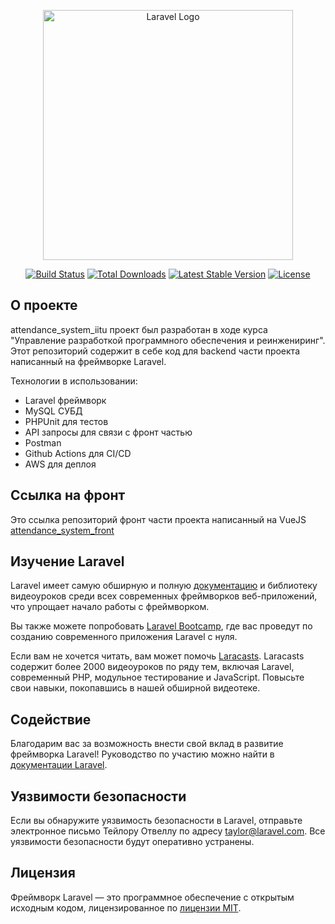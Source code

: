 <p align="center"><a href="https://laravel.com" target="_blank"><img src="https://raw.githubusercontent.com/laravel/art/master/logo-lockup/5%20SVG/2%20CMYK/1%20Full%20Color/laravel-logolockup-cmyk-red.svg" width="400" alt="Laravel Logo"></a></p>

<p align="center">
<a href="https://github.com/laravel/framework/actions"><img src="https://github.com/laravel/framework/workflows/tests/badge.svg" alt="Build Status"></a>
<a href="https://packagist.org/packages/laravel/framework"><img src="https://img.shields.io/packagist/dt/laravel/framework" alt="Total Downloads"></a>
<a href="https://packagist.org/packages/laravel/framework"><img src="https://img.shields.io/packagist/v/laravel/framework" alt="Latest Stable Version"></a>
<a href="https://packagist.org/packages/laravel/framework"><img src="https://img.shields.io/packagist/l/laravel/framework" alt="License"></a>
</p>

## О проекте

attendance_system_iitu проект был разработан в ходе курса "Управление разработкой программного обеспечения и реинжениринг".
Этот репозиторий содержит в себе код для backend части проекта написанный на фреймворке Laravel.

Технологии в использовании:
- Laravel фреймворк
- MySQL СУБД
- PHPUnit для тестов
- API запросы для связи с фронт частью
- Postman
- Github Actions для CI/CD
- AWS для деплоя

## Ссылка на фронт

Это ссылка репозиторий фронт части проекта написанный на VueJS [attendance_system_front](https://gitlab.com/aibek2050/attendance-system)

## Изучение Laravel

Laravel имеет самую обширную и полную [документацию](https://laravel.com/docs) и библиотеку видеоуроков среди всех современных фреймворков веб-приложений, что упрощает начало работы с фреймворком.

Вы также можете попробовать [Laravel Bootcamp](https://bootcamp.laravel.com), где вас проведут по созданию современного приложения Laravel с нуля.

Если вам не хочется читать, вам может помочь [Laracasts](https://laracasts.com). Laracasts содержит более 2000 видеоуроков по ряду тем, включая Laravel, современный PHP, модульное тестирование и JavaScript. Повысьте свои навыки, покопавшись в нашей обширной видеотеке.

## Содействие

Благодарим вас за возможность внести свой вклад в развитие фреймворка Laravel! Руководство по участию можно найти в [документации Laravel](https://laravel.com/docs/contributions).

## Уязвимости безопасности

Если вы обнаружите уязвимость безопасности в Laravel, отправьте электронное письмо Тейлору Отвеллу по адресу [taylor@laravel.com](mailto:taylor@laravel.com). Все уязвимости безопасности будут оперативно устранены.

## Лицензия

Фреймворк Laravel — это программное обеспечение с открытым исходным кодом, лицензированное по [лицензии MIT](https://opensource.org/licenses/MIT).
